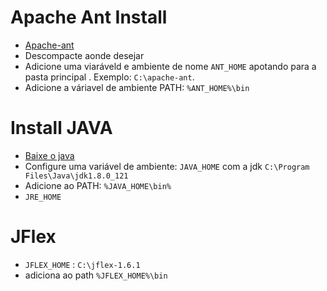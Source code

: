 # Apache Ant Install
- [Apache-ant](https://ant.apache.org/bindownload.cgi)
- Descompacte aonde desejar
- Adicione uma viaráveld e ambiente de nome `ANT_HOME` apotando para a pasta principal . Exemplo: `C:\apache-ant`.
-  Adicione a váriavel de ambiente PATH: `%ANT_HOME%\bin`
 
# Install JAVA
- [Baixe o java](http://www.oracle.com/technetwork/java/javase/downloads/jdk8-downloads-2133151.html?ssSourceSiteId=otnpt)
- Configure uma variável de ambiente: `JAVA_HOME` com a jdk `C:\Program Files\Java\jdk1.8.0_121`
- Adicione ao PATH: `%JAVA_HOME\bin%`
- `JRE_HOME`


# JFlex

- `JFLEX_HOME` : `C:\jflex-1.6.1`
- adiciona ao path `%JFLEX_HOME%\bin`
 
